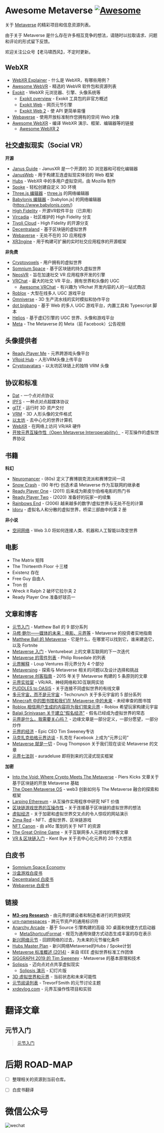 # Awesome Metaverse [![Awesome](https://awesome.re/badge.svg)](https://awesome.re)

关于 [Metaverse](https://en.wikipedia.org/wiki/Metaverse) 的精彩项目和信息资源列表。 

由于关于 Metaverse 是什么存在许多相互竞争的想法，请随时以拉取请求、问题和评论的形式留下反馈。 

欢迎关注公众号【老马啸西风】，不定时更新。

## WebXR

- [WebXR Explainer](https://github.com/immersive-web/webxr/blob/master/explainer.md) - 什么是 WebXR，有哪些用例？
- [Awesome WebVR](https://github.com/wizztjh/awesome-WebVR) - 精选的 WebVR 软件包和资源列表
- [Exokit](https://github.com/exokitxr/exokit-browser) - WebXR 元浏览器、引擎、头像系统等
  - [Exokit overview](https://hackmd.io/@xr/exokit) - Exokit 工具包的非官方概述
  - [Exokit Web](https://hackmd.io/@exokit/exokit-web) - 网页元节引擎
  - [Exokit Web 2](https://hackmd.io/@exokit/exokit-web-v2) - 使 API 更简单易懂
- [Webaverse](https://docs.webaverse.com) - 使用开放标准制作您拥有的空间 Web 对象
- [Awesome WebXR](https://github.com/msub2/awesome-webxr) - 编译 WebXR 演示、框架、编辑器等的链接
  - [Awesome WebXR 2](https://github.com/msurguy/awesome-webxr)
  
## 社交虚拟现实（Social VR）

**开源**

- [Janus Guide](https://janusvr.github.io/guide/#/) - JanusXR 是一个开源的 3D 浏览器和可视化编辑器
- [JanusWeb](https://github.com/jbaicoianu/janusweb) - 用于构建互连虚拟现实体验的 Web 框架
- [Hubs](https://hubs.mozilla.com/) - WebXR 中的多用户虚拟空间，由 Mozilla 制作
- [Spoke](https://github.com/mozilla/spoke) - 轻松创建自定义 3D 环境
- [Three.js 编辑器](https://threejs.org/editor/) - [three.js](https://threejs.org/) 的网络编辑器
- [Babylonjs 编辑器](http://editor.babylonjs.com/) - [babylon.js] 的网络编辑器(https://www.babylonjs.com/)
- [High Fidelity](https://github.com/highfidelity) - 开源VR软件​​平台（已弃用）
- [Vircadia](https://vircadia.com) - 社区维护的 High Fidelity 分支
- [Tivoli Cloud](https://tivolicloud.com/) - High Fidelity 的开源分支
- [Decentraland](https://github.com/decentraland) - 基于区块链的虚拟世界
- [Webaverse](https://github.com/webaverse) - 无处不在的 3D 应用程序
- [XR3ngine](https://github.com/xr3ngine/xr3ngine) - 用于构建可扩展的实时社交应用程序的开源框架

**非免费**

- [Cryptovoxels](https://github.com/cryptovoxels) - 用户拥有的虚拟世界
- [Somnium Space](https://somniumspace.com/) - 基于区块链的持久虚拟世界
- [NeosVR](https://neosvr.com) - 旨在加速社交 VR 应用程序开发的引擎
- [VRChat](https://vrchat.com) - 最大的社交 VR 平台，拥有世界和头像的 UGC
  - [Awesome VRChat](https://github.com/madjin/awesome-vrchat) - 有兴趣为 VRchat 开发内容的人的一站式商店
- [Roblox](https://www.sec.gov/Archives/edgar/data/1315098/000119312520298230/d87104ds1.htm) - 大型在线多人 UGC 游戏平台
- [Omniverse](https://developer.nvidia.com/nvidia-omniverse-platform) - 3D 生产流水线的实时模拟和协作平台
- [dot bigbang](https://dotbigbang.com/social) - 基于 Web 的多人 UGC 游戏平台，内置工具和 Typescript 脚本
- [Helios](https://www.helios-vr.com/) - 基于虚幻引擎的 UGC 世界、头像和游戏平台
- [Meta](https://youtu.be/Uvufun6xer8) - The Metaverse 的 Meta（前 Facebook）公告视频

## 头像提供者

- [Ready Player Me](https://readyplayer.me/) - 元界跨游戏头像平台
- [VRoid Hub](https://hub.vroid.com/en/) - 人形VRM头像上传平台
- [Cryptoavatars](https://cryptoavatars.io/) - 以太坊区块链上的独特 VRM 头像

## 协议和标准

- [Dat](https://dat.foundation/) - 一个点对点协议
- [IPFS](https://ipfs.io) - 一种点对点超媒体协议
- [glTF](https://www.khronos.org/gltf/) - 运行时 3D 资产交付
- [VRM](https://vrm.dev/en/) - 3D 人形头像的文件格式
- [以太坊](https://ethereum.org/learn/) - 去中心化的世界计算机
- [WebXR](https://immersive-web.github.io/webxr/) - 在网络上访问 VR/AR 硬件
- [开放元界互操作性（Open Metaverse Interoperability）](https://github.com/omigroup/OMI) - 可互操作的虚拟世界协议

## 书籍

**科幻**

- [Neuromancer](https://en.wikipedia.org/wiki/Neuromancer) - (80s) 定义了赛博朋克流派和赛博空间一词
- [Snow Crash](https://en.wikipedia.org/wiki/Snow_Crash) - (90 年代) 创造术语 Metaverse 作为互联网的继承者
- [Ready Player One](https://en.wikipedia.org/wiki/Ready_Player_One) - (2011) 后来成为斯皮尔伯格电影的热门书
- [Ready Player Two](https://www.amazon.com/Ready-Player-Two-Ernest-Cline/dp/1524761338) - (2020) 准备好的玩家一的续集
- [Rainbows End](https://en.wikipedia.org/wiki/Rainbows_End) - (2006) 越来越多的数字/虚拟世界与无处不在的计算
- [Idoru](https://en.wikipedia.org/wiki/Idoru) - 虚拟名人和分散的虚拟世界，桥梁三部曲中的第 2 册

**非小说**

- [空间网络](https://www.amazon.com/Spatial-Web-connect-machines-transform/dp/0578562960/) - Web 3.0 将如何连接人类、机器和人工智能以改变世界

## 电影

- The Matrix 矩阵
- The Thirteenth Floor 十三楼
- Existenz 存在
- Free Guy 自由人
- Tron 创
- Wreck it Ralph 2 破坏它拉尔夫 2
- Ready Player One 准备好球员一
 
## 文章和博客
 
- [元节入门](https://www.matthewball.vc/the-metaverse-primer) - Matthew Ball 的 9 部分系列
- [马修·鲍尔——媒体的未来：电影、元界等](https://www.joincolossus.com/episodes/69430337/ball-the-future-of-media-movies-the-metaverse-and-more?tab=shownotes) - Metaverse 的投资者实地指南
- [Matthew Ball 的 Metaverse](https://www.matthewball.vc/all/themetaverse) - 它是什么，在哪里可以找到它，谁来建造它，以及 Fortnite
- [Metaverse 入门](https://venturebeat.com/2017/04/09/a-primer-on-the-metaverse-the-next-iteration-of-the-internet/) - Venturebeat 上的文章互联网的下一次迭代
- [Metaverse 的零件列表](https://www.highfidelity.com/blog/parts-list-for-the-metaverse) - Philip Rosedale 的列表
- [元界解释](https://loupventures.com/the-metaverse-explained-part-1-an-inside-look/) - Loup Ventures 将元界分为 4 个部分
- [Metaversing](https://metaversing.com/) - 探索与 Metaverse 相关的问题以及设计选择和挑战
- [Metaverse 创客指南](https://singularityhub.com/2015/08/26/a-makers-guide-to-the-metaverse/) - 2015 年关于 Metaverse 构建的 5 条原则的文章
- [元界实验室](https://hackaday.io/project/5077/logs) - VR/AR、神经网络和3D互联网实验
- [PUDDLES to OASIS](https://www.wired.com/story/ready-player-one-vr-metaverse/) - 关于连接不同虚拟世界的有线文章
- [多元宇宙，而不是元宇宙](https://techcrunch.com/2020/02/25/virtual-worlds-intro/) - Techcrunch 关于多元宇宙的 5 部分系列
- [Minecraft 中的图书馆和我们在 Metaverse 中的未来](https://www.domusweb.it/en/news/gallery/2020/03/16/the-library-inside-minecraft-and-our-future-in-the-metaverse.html) - 未经审查的图书馆
- [Roblox 相信用户生成的内容将为我们带来元界](https://venturebeat.com/2020/05/02/roblox-believes-user-generated-content-will-bring-us-the-metaverse/) - Roblox 希望玩家构建元宇宙
- [Balaji Srinivasan 关于建立“假名经济”](https://blog.blockstack.org/balaji-srinivasan-on-building-a-pseudonymous-economy/) - 假名已经成为虚拟世界的常态
- [元界是什么，我需要关心吗？](https://www.theverge.com/22701104/metaverse-explained-fortnite-roblox-facebook-horizo​​n) - 边缘文章是一部分定义，一部分愿望，一部分炒作
- [元界的经济](https://medium.com/ggdigest/the-economy-of-the-metaverse-interview-with-epic-ceo-tim-sweeney-1822eed01ddf) - Epic CEO Tim Sweeney专访
- [马克扎克伯格元界访谈](https://www.theverge.com/22588022/mark-zuckerberg-facebook-ceo-metaverse-interview) - 扎克在 Facebook 上成为“元界公司”
- [Metaverse 就是一切](https://outofscope.bureauofbrightideas.com/the-metaverse-is-everything/) - Doug Thompson 关于我们现在谈论 Metaverse 的文章
- [元界七法则](https://medium.com/meta-verses/the-seven-rules-of-the-metaverse-7d4e06fa864c) - auradeluxe 即将到来的沉浸式现实框架

**加密**

- [Into the Void: Where Crypto Meets The Metaverse](https://twitter.com/pierskicks/status/1353420599368978432) - Piers Kicks 文章关于基于区块链的开放 Metaverse 基础
- [The Open Metaverse OS](https://outlierventures.io/research/the-open-metaverse-os/) - web3 创新如何与 The Metaverse 融合的探索和框架
- [Larping Ethereum](https://globalcoinresearch.com/2021/04/23/larping-ethereum-a-look-into-nft-value-from-interoperable-utility/) - 从互操作实用程序中研究 NFT 价值
- [区块链游戏世界的互操作性](https://dclplazas.com/interoperability-blockchain-gaming/) - 关于连接基于区块链的虚拟世界的想法
- [虚拟经济](https://atelier.net/virtual-economy/) - 关于加密和虚拟世界交叉点的令人惊叹的网站演示
- [Zima Red](https://andrewsteinwold.substack.com/) - NFT、虚拟世界、区块链游戏
- [NFT Canon](https://a16z.com/2021/04/02/nfts-readings-resources/) - 由 a16z 策划的关于 NFT 的资源
- [The Great Online Game](https://www.notboring.co/p/the-great-online-game) - 关于互联网多人元游戏的博客文章
- [VR & 区块链入门](https://medium.com/@kentbye/a-primer-on-vr-the-blockchain-20-big-ideas-about-the-decentralized-metaverse-c0f4c5e204f9) - Kent Bye 关于去中心化元界的 20 个大想法

## 白皮书

- [Somnium Space Economy](https://somniumspace.com/files/Somnium%20Space%20Economy%20Paper.pdf)
- [沙盒游戏白皮书](https://installers.sandbox.game/The_Sandbox_Whitepaper_2020.pdf)
- [Decentraland 白皮书](https://decentraland.org/whitepaper.pdf)
- [Webaverse 白皮书](https://github.com/webaverse/whitepaper/blob/master/whitepaper.pdf)

## 链接

- [**M3-org Research**](https://github.com/M3-org/research) - 由元界的建设者和制造者进行的开放研究
- [urn-namespaces](https://github.com/common-metaverse/urn-namespaces) - 跨元节资产的通用标识符
- [Anarchy Arcade](http://anarchyarcade.com/) - 基于 Source 引擎构建的高级 3D 桌面和快捷方式启动器
  - [MetaShortcutFormat](https://github.com/smsithlord/MetaShortcutFormat) - 规范为通用快捷方式动态生成丰富的存在表示
- [新兴网络元节](https://github.com/mozilla/hubs-cloud/wiki/The-web-emergent-metaverse) - 回顾网络的过去，为未来的元节催化条件
- [Hubs Master Plan](https://medium.com/@gfodor/the-secret-mozilla-hubs-master-plan-2c1364033bec) - 新兴网络Metaverse的Hubs / Spoke计划
- [Metaverse 标准概述 (2014)](https://web.archive.org/web/20140608135859/http://www.metaversestandards.org/index.php?title=Main_Page) - 来自 IEEE 虚拟世界标准工作团体
- [SIGGRAPH 2019 的 Tim Sweeney](https://soundcloud.com/siggraph-spotlight/30-tim-sweeney-and-the-metaverse) - Metaverse 的基本原理和技术
- [Solipsis](https://drive.google.com/file/d/0B3u--BesWlB9Y1NhZDVMYXlFa2M/view) - 迈向点对点共享虚拟现实
  - [Solipsis 演示](https://drive.google.com/file/d/0B3u--BesWlB9TFZEU3VSaHFxZzA/view?resourcekey=0-Ct-JzP6cJP9dY0G5iBgMTA) - 幻灯片版
- [3D 虚拟世界和元界](https://drive.google.com/file/d/0B3u--BesWlB9NUNHN2VqbVRrejg/view) - 当前状态和未来可能性
- [元节阅读列表](https://gist.github.com/TrevorFSmith/411561c640bf060c9c18fe4d5ac5e455) - TrevorFSmith 的元节讨论主题
- [xrdevlog.com](https://xrdevlog.com) - 元界互操作性项目和实验

# 翻译文章

## 元节入门

> [元节入门](metaverse-primer/README.md)


# 后期 ROAD-MAP

- [ ] 整理相关的资源到当前仓库。

- [ ] 白皮书翻译

# 微信公众号

![wechat](WECHAT.png)
